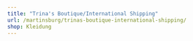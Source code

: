 ```yaml
---
title: "Trina's Boutique/International Shipping"
url: /martinsburg/trinas-boutique-international-shipping/
shop: Kleidung
---
```

